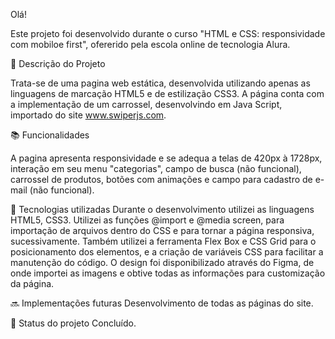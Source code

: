 Olá!

Este projeto foi desenvolvido durante o curso "HTML e CSS: responsividade com mobiloe first", ofererido pela escola online de tecnologia Alura. 


📝 Descrição do Projeto

Trata-se de uma pagina web estática, desenvolvida utilizando apenas as linguagens de marcação HTML5 e de estilização CSS3. 
A página conta com a implementação de um carrossel, desenvolvindo em Java Script, importado do site www.swiperjs.com. 


📚 Funcionalidades

A pagina apresenta responsividade e se adequa a telas de 420px à 1728px, interação em seu menu "categorias", campo de busca (não funcional), carrossel de produtos, botões com animações e campo para cadastro de e-mail (não funcional). 

🔧 Tecnologias utilizadas
Durante o desenvolvimento utilizei as linguagens HTML5, CSS3.
Utilizei as funções @import e @media screen, para importação de arquivos dentro do CSS e para tornar a página responsiva, sucessivamente. Também utilizei a ferramenta Flex Box e CSS Grid para o posicionamento dos elementos, e a criação de variáveis CSS para facilitar a manutenção do código.
O design foi disponibilizado através do Figma, de onde importei as imagens e obtive todas as informações para customização da página.
 

🔜 Implementações futuras
Desenvolvimento de todas as páginas do site.

🎯 Status do projeto
Concluído.
